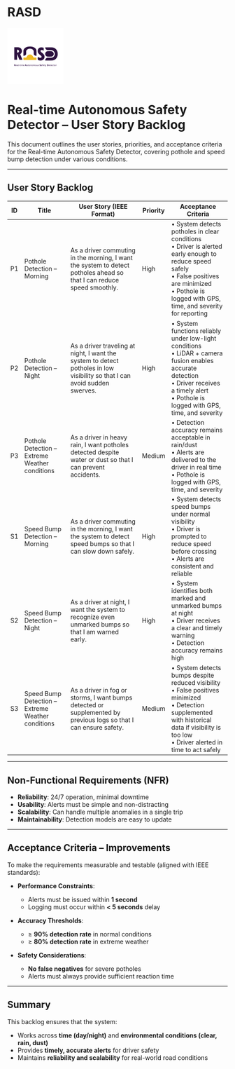 # RASD

<img width="128" height="128" alt="RASD logo" src="https://github.com/sarakhq/RASD/blob/32d1da0d0aa9812f8da8b25f0a91d6d716858f7b/RASD%20%20(2).png" />


# Real-time Autonomous Safety Detector  – User Story Backlog

This document outlines the user stories, priorities, and acceptance criteria for the  Real-time Autonomous Safety Detector, covering pothole and speed bump detection under various conditions.

---

##  User Story Backlog

| ID  | Title                           | User Story (IEEE Format)                                                                                                                                         | Priority | Acceptance Criteria                                                                                                                                                                                                 |
|-----|---------------------------------|------------------------------------------------------------------------------------------------------------------------------------------------------------------|----------|----------------------------------------------------------------------------------------------------------------------------------------------------------------------------------------------------------------------|
| P1  | Pothole Detection – Morning     | As a driver commuting in the morning, I want the system to detect potholes ahead so that I can reduce speed smoothly.                                             | High     | • System detects potholes in clear conditions <br> • Driver is alerted early enough to reduce speed safely <br> • False positives are minimized <br> • Pothole is logged with GPS, time, and severity for reporting |
| P2  | Pothole Detection – Night       | As a driver traveling at night, I want the system to detect potholes in low visibility so that I can avoid sudden swerves.                                        | High     | • System functions reliably under low-light conditions <br> • LiDAR + camera fusion enables accurate detection <br> • Driver receives a timely alert <br> • Pothole is logged with GPS, time, and severity          |
| P3  | Pothole Detection – Extreme Weather conditions  | As a driver in heavy rain, I want potholes detected despite water or dust so that I can prevent accidents.                                                        | Medium   | • Detection accuracy remains acceptable in rain/dust <br> • Alerts are delivered to the driver in real time <br> • Pothole is logged with GPS, time, and severity                                                    |
| S1  | Speed Bump Detection – Morning  | As a driver commuting in the morning, I want the system to detect speed bumps so that I can slow down safely.                                                     | High     | • System detects speed bumps under normal visibility <br> • Driver is prompted to reduce speed before crossing <br> • Alerts are consistent and reliable                                                             |
| S2  | Speed Bump Detection – Night    | As a driver at night, I want the system to recognize even unmarked bumps so that I am warned early.                                                               | High     | • System identifies both marked and unmarked bumps at night <br> • Driver receives a clear and timely warning <br> • Detection accuracy remains high                                                                 |
| S3  | Speed Bump Detection – Extreme Weather conditions | As a driver in fog or storms, I want bumps detected or supplemented by previous logs so that I can ensure safety.                                                | Medium   | • System detects bumps despite reduced visibility <br> • False positives minimized <br> • Detection supplemented with historical data if visibility is too low <br> • Driver alerted in time to act safely          |

---

##  Non-Functional Requirements (NFR)

- **Reliability**: 24/7 operation, minimal downtime  
- **Usability**: Alerts must be simple and non-distracting  
- **Scalability**: Can handle multiple anomalies in a single trip  
- **Maintainability**: Detection models are easy to update  

---

##  Acceptance Criteria – Improvements

To make the requirements measurable and testable (aligned with IEEE standards):

- **Performance Constraints**:  
  - Alerts must be issued within **1 second**  
  - Logging must occur within **< 5 seconds** delay  

- **Accuracy Thresholds**:  
  - ≥ **90% detection rate** in normal conditions  
  - ≥ **80% detection rate** in extreme weather  

- **Safety Considerations**:  
  - **No false negatives** for severe potholes  
  - Alerts must always provide sufficient reaction time  

---

##  Summary

This backlog ensures that the system:  
- Works across **time (day/night)** and **environmental conditions (clear, rain, dust)**  
- Provides **timely, accurate alerts** for driver safety  
- Maintains **reliability and scalability** for real-world road conditions  

